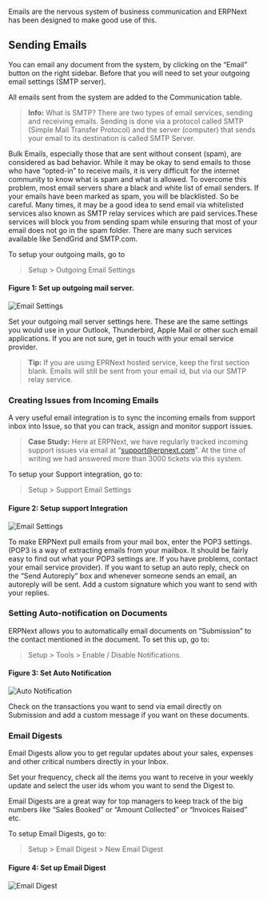 Emails are the nervous system of business communication and ERPNext has been
designed to make good use of this.

## Sending Emails

You can email any document from the system, by clicking on the “Email” button
on the right sidebar. Before that you will need to set your outgoing email
settings (SMTP server).

All emails sent from the system are added to the Communication table.

> **Info:** What is SMTP? There are two types of email services, sending and
receiving emails. Sending is done via a protocol called SMTP (Simple Mail
Transfer Protocol) and the server (computer) that sends your email to its
destination is called SMTP Server.


Bulk Emails, especially those that are sent without consent (spam), are considered as bad behavior. While it may be okay to send emails to those who have “opted-in” to receive mails, it is very difficult for the internet community to know what is spam and what is allowed. To overcome this problem, most email servers share a black and white list of email senders. If your emails have been marked as spam, you will be blacklisted. So be careful. Many times, it may be a good idea to send email via whitelisted services also known as SMTP relay services which are paid services.These
services will block you from sending spam while ensuring that most of your email does not go in the spam folder. There are many such services available like SendGrid and SMTP.com.

To setup your outgoing mails, go to

> Setup > Outgoing Email Settings

#### Figure 1: Set up outgoing mail server.

![Email Settings]({{url_prefix}}/assets/old_images/erpnext/email-settings1.png)

Set your outgoing mail server settings here. These are the same settings you
would use in your Outlook, Thunderbird, Apple Mail or other such email
applications. If you are not sure, get in touch with your email service
provider.

> **Tip:** If you are using EPRNext hosted service, keep the first section
blank. Emails will still be sent from your email id, but via our SMTP relay
service.

### Creating Issues from Incoming Emails

A very useful email integration is to sync the incoming emails from support
inbox into Issue, so that you can track, assign and monitor support
issues.

> **Case Study:** Here at ERPNext, we have regularly tracked incoming support
issues via email at “support@erpnext.com”. At the time of writing we had
answered more than 3000 tickets via this system.

To setup your Support integration, go to:

> Setup > Support Email Settings

#### Figure 2: Setup support Integration

![Email Settings]({{url_prefix}}/assets/old_images/erpnext/email-settings2.png)

To make ERPNext pull emails from your mail box, enter the POP3 settings. (POP3
is a way of extracting emails from your mailbox. It should be fairly easy to
find out what your POP3 settings are. If you have problems, contact your email
service provider). If you want to setup an auto reply, check on the “Send
Autoreply” box and whenever someone sends an email, an autoreply will be sent.
Add a custom signature which you want to send with your replies.

### Setting Auto-notification on Documents

ERPNext allows you to automatically email documents on “Submission” to the
contact mentioned in the document. To set this up, go to:

> Setup > Tools > Enable / Disable Notifications.

#### Figure 3: Set Auto Notification

![Auto Notification]({{url_prefix}}/assets/old_images/erpnext/auto-notification.png)

Check on the transactions you want to send via email directly on Submission
and add a custom message if you want on these documents.

### Email Digests

Email Digests allow you to get regular updates about your sales, expenses and
other critical numbers directly in your Inbox.

Set your frequency, check all the items you want to receive in your weekly
update and select the user ids whom you want to send the Digest to.

Email Digests are a great way for top managers to keep track of the big
numbers like “Sales Booked” or “Amount Collected” or “Invoices Raised” etc.

To setup Email Digests, go to:

> Setup > Email Digest > New Email Digest

#### Figure 4: Set up Email Digest

![Email Digest]({{url_prefix}}/assets/old_images/erpnext/email-digest.png)

